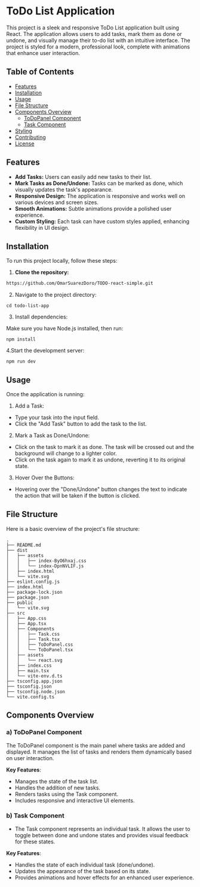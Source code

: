 # ToDo List Application

This project is a sleek and responsive ToDo List application built using React. The application allows users to add tasks, mark them as done or undone, and visually manage their to-do list with an intuitive interface. The project is styled for a modern, professional look, complete with animations that enhance user interaction.

## Table of Contents

- [Features](#features)
- [Installation](#installation)
- [Usage](#usage)
- [File Structure](#file-structure)
- [Components Overview](#components-overview)
  - [ToDoPanel Component](#todopanel-component)
  - [Task Component](#task-component)
- [Styling](#styling)
- [Contributing](#contributing)
- [License](#license)

## Features

- **Add Tasks:** Users can easily add new tasks to their list.
- **Mark Tasks as Done/Undone:** Tasks can be marked as done, which visually updates the task's appearance.
- **Responsive Design:** The application is responsive and works well on various devices and screen sizes.
- **Smooth Animations:** Subtle animations provide a polished user experience.
- **Custom Styling:** Each task can have custom styles applied, enhancing flexibility in UI design.

## Installation

To run this project locally, follow these steps:

1. **Clone the repository:**

```bash
https://github.com/OmarSuarezDoro/TODO-react-simple.git
```

2. Navigate to the project directory:
```
cd todo-list-app
```

3. Install dependencies:

Make sure you have Node.js installed, then run:
```
npm install
```

4.Start the development server:
```
npm run dev
```

## Usage
Once the application is running:

1. Add a Task:
- Type your task into the input field.
- Click the "Add Task" button to add the task to the list.

2. Mark a Task as Done/Undone:
- Click on the task to mark it as done. The task will be crossed out and the background will change to a lighter color.
- Click on the task again to mark it as undone, reverting it to its original state.

3. Hover Over the Buttons:
- Hovering over the "Done/Undone" button changes the text to indicate the action that will be taken if the button is clicked.

## File Structure
Here is a basic overview of the project's file structure:

```arduino
.
├── README.md
├── dist
│   ├── assets
│   │   ├── index-ByO6hxaj.css
│   │   └── index-DpnNVLIF.js
│   ├── index.html
│   └── vite.svg
├── eslint.config.js
├── index.html
├── package-lock.json
├── package.json
├── public
│   └── vite.svg
├── src
│   ├── App.css
│   ├── App.tsx
│   ├── Components
│   │   ├── Task.css
│   │   ├── Task.tsx
│   │   ├── ToDoPanel.css
│   │   └── ToDoPanel.tsx
│   ├── assets
│   │   └── react.svg
│   ├── index.css
│   ├── main.tsx
│   └── vite-env.d.ts
├── tsconfig.app.json
├── tsconfig.json
├── tsconfig.node.json
└── vite.config.ts
```

## Components Overview
### a) ToDoPanel Component
The ToDoPanel component is the main panel where tasks are added and displayed. It manages the list of tasks and renders them dynamically based on user interaction.

**Key Features**:
- Manages the state of the task list.
- Handles the addition of new tasks.
- Renders tasks using the Task component.
- Includes responsive and interactive UI elements.


### b) Task Component
- The Task component represents an individual task. It allows the user to toggle between done and undone states and provides visual feedback for these states.

**Key Features**:
- Handles the state of each individual task (done/undone).
- Updates the appearance of the task based on its state.
- Provides animations and hover effects for an enhanced user experience.
